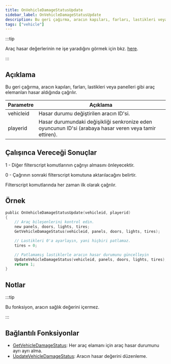 ```yaml
---
title: OnVehicleDamageStatusUpdate
sidebar_label: OnVehicleDamageStatusUpdate
description: Bu geri çağırma, aracın kapıları, farları, lastikleri veya panelleri gibi araç elemanları hasar aldığında çağrılır.
tags: ["vehicle"]
---
```


:::tip

Araç hasar değerlerinin ne işe yaradığını görmek için bkz. [here](../resources/damagestatus).

:::

## Açıklama

Bu geri çağırma, aracın kapıları, farları, lastikleri veya panelleri gibi araç elemanları hasar aldığında çağrılır.

| Parametre | Açıklama                                                                                                |
| --------- | ------------------------------------------------------------------------------------------------------- |
| vehicleid | Hasar durumu değiştirilen aracın ID'si.                                                                 |
| playerid  | Hasar durumundaki değişikliği senkronize eden oyuncunun ID'si (arabaya hasar veren veya tamir ettiren). |

## Çalışınca Vereceği Sonuçlar

1 - Diğer filterscript komutlarının çağrıyı almasını önleyecektir.

0 - Çağrının sonraki filterscript komutuna aktarılacağını belirtir.

Filterscript komutlarında her zaman ilk olarak çağrılır.

## Örnek

```c
public OnVehicleDamageStatusUpdate(vehicleid, playerid)
{
    // Araç bileşenlerini kontrol edin.
    new panels, doors, lights, tires;
    GetVehicleDamageStatus(vehicleid, panels, doors, lights, tires);

    // Lastikleri 0'a ayarlayın, yani hiçbiri patlamaz.
    tires = 0;

    // Patlamamış lastiklerle aracın hasar durumunu güncelleyin
    UpdateVehicleDamageStatus(vehicleid, panels, doors, lights, tires);
    return 1;
}
```

## Notlar

:::tip

Bu fonksiyon, aracın sağlık değerini içermez.

:::

## Bağlantılı Fonksiyonlar

- [GetVehicleDamageStatus](../functions/GetVehicleDamageStatus): Her araç elamanı için araç hasar durumunu ayrı ayrı alma.
- [UpdateVehicleDamageStatus](../functions/UpdateVehicleDamageStatus): Aracın hasar değerini düzenleme.
